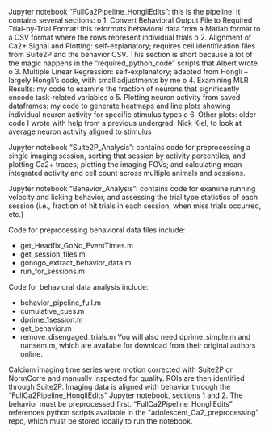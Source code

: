 Jupyter notebook “FullCa2Pipeline_HongliEdits”: this is the pipeline! It contains several sections:
o	1. Convert Behavioral Output File to Required Trial-by-Trial Format: this reformats behavioral data from a Matlab format to a CSV format where the rows represent individual trials
o	2. Alignment of Ca2+ Signal and Plotting: self-explanatory; requires cell identification files from Suite2P and the behavior CSV. This section is short because a lot of the magic happens in the “required_python_code” scripts that Albert wrote.
o	3. Multiple Linear Regression: self-explanatory; adapted from Hongli – largely Hongli’s code, with small adjustments by me
o	4. Examining MLR Results: my code to examine the fraction of neurons that significantly encode task-related variables
o	5. Plotting neuron activity from saved dataframes: my code to generate heatmaps and line plots showing individual neuron activity for specific stimulus types
o	6. Other plots: older code I wrote with help from a previous undergrad, Nick Kiel, to look at average neuron activity aligned to stimulus

Jupyter notebook “Suite2P_Analysis”:  contains code for preprocessing a single imaging session, sorting that session by activity percentiles, and plotting Ca2+ traces; plotting the imaging FOVs; and calculating mean integrated activity and cell count across multiple animals and sessions.

Jupyter notebook “Behavior_Analysis”: contains code for examine running velocity and licking behavior, and assessing the trial type statistics of each session (i.e., fraction of hit trials in each session, when miss trials occurred, etc.)

Code for preprocessing behavioral data files include:
- get_Headfix_GoNo_EventTimes.m
- get_session_files.m
- gonogo_extract_behavior_data.m
- run_for_sessions.m

Code for behavioral data analysis include:
- behavior_pipeline_full.m
- cumulative_cues.m
- dprime_1session.m
- get_behavior.m
- remove_disengaged_trials.m
You will also need dprime_simple.m and nansem.m, which are availabe for download from their original authors online.


Calcium imaging time series were motion corrected with Suite2P or NormCorre and manually inspected for quality. ROIs are then identified through Suite2P.	Imaging data is aligned with behavior through the “FullCa2Pipeline_HongliEdits” Jupyter notebook, sections 1 and 2. The behavior must be preprocessed first. “FullCa2Pipeline_HongliEdits” references python scripts available in the "adolescent_Ca2_preprocessing" repo, which must be stored locally to run the notebook.

